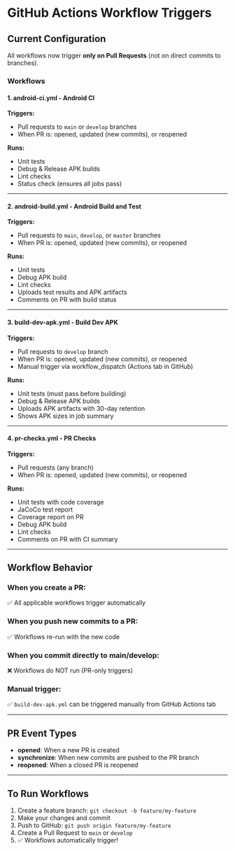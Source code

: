 # GitHub Actions Workflow Triggers

## Current Configuration

All workflows now trigger **only on Pull Requests** (not on direct commits to branches).

### Workflows

#### 1. **android-ci.yml** - Android CI
**Triggers:**
- Pull requests to `main` or `develop` branches
- When PR is: opened, updated (new commits), or reopened

**Runs:**
- Unit tests
- Debug & Release APK builds
- Lint checks
- Status check (ensures all jobs pass)

---

#### 2. **android-build.yml** - Android Build and Test
**Triggers:**
- Pull requests to `main`, `develop`, or `master` branches
- When PR is: opened, updated (new commits), or reopened

**Runs:**
- Unit tests
- Debug APK build
- Lint checks
- Uploads test results and APK artifacts
- Comments on PR with build status

---

#### 3. **build-dev-apk.yml** - Build Dev APK
**Triggers:**
- Pull requests to `develop` branch
- When PR is: opened, updated (new commits), or reopened
- Manual trigger via workflow_dispatch (Actions tab in GitHub)

**Runs:**
- Unit tests (must pass before building)
- Debug & Release APK builds
- Uploads APK artifacts with 30-day retention
- Shows APK sizes in job summary

---

#### 4. **pr-checks.yml** - PR Checks
**Triggers:**
- Pull requests (any branch)
- When PR is: opened, updated (new commits), or reopened

**Runs:**
- Unit tests with code coverage
- JaCoCo test report
- Coverage report on PR
- Debug APK build
- Lint checks
- Comments on PR with CI summary

---

## Workflow Behavior

### When you create a PR:
✅ All applicable workflows trigger automatically

### When you push new commits to a PR:
✅ Workflows re-run with the new code

### When you commit directly to main/develop:
❌ Workflows do NOT run (PR-only triggers)

### Manual trigger:
✅ `build-dev-apk.yml` can be triggered manually from GitHub Actions tab

---

## PR Event Types

- **opened**: When a new PR is created
- **synchronize**: When new commits are pushed to the PR branch
- **reopened**: When a closed PR is reopened

---

## To Run Workflows

1. Create a feature branch: `git checkout -b feature/my-feature`
2. Make your changes and commit
3. Push to GitHub: `git push origin feature/my-feature`
4. Create a Pull Request to `main` or `develop`
5. ✅ Workflows automatically trigger!
